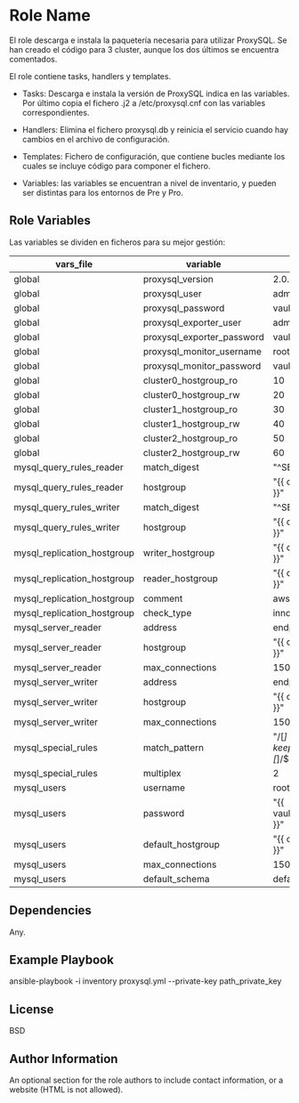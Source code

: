 Role Name
=========

El role descarga e instala la paquetería necesaria para utilizar ProxySQL.
Se han creado el código para 3 cluster, aunque los dos últimos se encuentra comentados.

El role contiene tasks, handlers y templates.
- Tasks: Descarga e instala la versión de ProxySQL indica en las variables. Por último copia el fichero .j2 a /etc/proxysql.cnf con las variables correspondientes.
- Handlers: Elimina el fichero proxysql.db y reinicia el servicio cuando hay cambios en el archivo de configuración.
- Templates: Fichero de configuración, que contiene bucles mediante los cuales se incluye código para componer el fichero.

- Variables: las variables se encuentran a nivel de inventario, y pueden ser distintas para los entornos de Pre y Pro.


Role Variables
--------------

Las variables se dividen en ficheros para su mejor gestión:

| vars_file                    | variable                  | default_value                          |
|------------------------------|---------------------------|----------------------------------------|
| global                       | proxysql_version          | 2.0.8                                  |
| global                       | proxysql_user             | admin                                  |
| global                       | proxysql_password         | vault_file                             |
| global                       | proxysql_exporter_user    | admin                                  |
| global                       | proxysql_exporter_password| vault_file                             |
| global                       | proxysql_monitor_username | root                                   |
| global                       | proxysql_monitor_password | vault_file                             |
| global                       | cluster0_hostgroup_ro     | 10                                     |
| global                       | cluster0_hostgroup_rw     | 20                                     |
| global                       | cluster1_hostgroup_ro     | 30                                     |
| global                       | cluster1_hostgroup_rw     | 40                                     |
| global                       | cluster2_hostgroup_ro     | 50                                     |
| global                       | cluster2_hostgroup_rw     | 60                                     |
| mysql_query_rules_reader     | match_digest              | "^SELECT"                              |
| mysql_query_rules_reader     | hostgroup                 | "{{ clusterX_hostgroup_ro }}"          |
| mysql_query_rules_writer     | match_digest              | "^SELECT.*FOR UPDATE$"                 |
| mysql_query_rules_writer     | hostgroup                 | "{{ clusterX_hostgroup_rw }}"          |
| mysql_replication_hostgroup  | writer_hostgroup          | "{{ clusterX_hostgroup_rw }}"          |
| mysql_replication_hostgroup  | reader_hostgroup          | "{{ clusterX_hostgroup_ro }}"          |
| mysql_replication_hostgroup  | comment                   | aws-rds-instances                      |
| mysql_replication_hostgroup  | check_type                | innodb_read_only                       |
| mysql_server_reader          | address                   | endpoint                               |
| mysql_server_reader          | hostgroup                 | "{{ clusterX_hostgroup_ro }}"          |
| mysql_server_reader          | max_connections           | 150                                    |
| mysql_server_writer          | address                   | endpoint                               |
| mysql_server_writer          | hostgroup                 | "{{ clusterX_hostgroup_rw }}"          |
| mysql_server_writer          | max_connections           | 150                                    |
| mysql_special_rules          | match_pattern             | "/[*] keep_multiplexing_enabled [*]/$" |
| mysql_special_rules          | multiplex                 | 2                                      |
| mysql_users                  | username                  | root                                   |
| mysql_users                  | password                  | "{{ vault_proxysql_mysql_users }}"     |
| mysql_users                  | default_hostgroup         | "{{ cluster0_hostgroup_rw }}"          |
| mysql_users                  | max_connections           | 150                                    |
| mysql_users                  | default_schema            | default_X                              |


Dependencies
------------
Any.

Example Playbook
----------------

ansible-playbook -i inventory proxysql.yml --private-key path_private_key

License
-------

BSD

Author Information
------------------

An optional section for the role authors to include contact information, or a website (HTML is not allowed).
